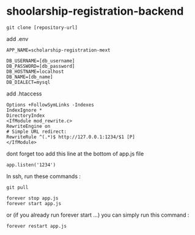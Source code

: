 # shoolarship-registration-backend

```
git clone [repository-url]
```

add .env
```
APP_NAME=scholarship-registration-mext

DB_USERNAME=[db_username]
DB_PASSWORD=[db_password]
DB_HOSTNAME=localhost
DB_NAME=[db_name]
DB_DIALECT=mysql
```

add .htaccess
```
Options +FollowSymLinks -Indexes
IndexIgnore *
DirectoryIndex
<IfModule mod_rewrite.c>
RewriteEngine on
# Simple URL redirect:
RewriteRule ^(.*)$ http://127.0.0.1:1234/$1 [P]
</IfModule>
```

dont forget too add this line at the bottom of app.js file
```
app.listen('1234')
```

In ssh, run these commands :
```
git pull
```

```
forever stop app.js
forever start app.js
```

or (if you already run forever start ...) you can simply run this command :
```
forever restart app.js
```
